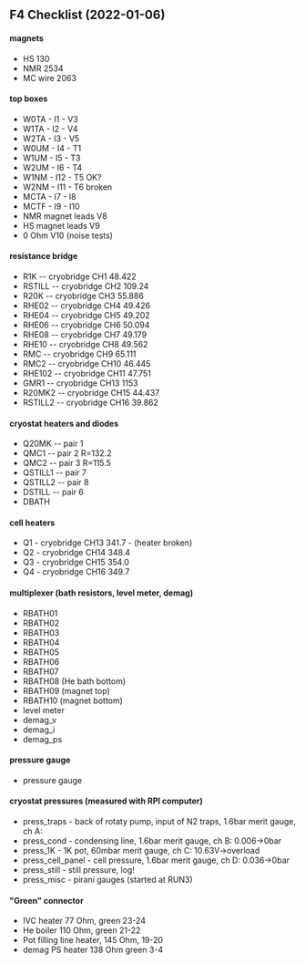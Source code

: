 ## F4 Checklist (2022-01-06)

#### magnets
* HS          130
* NMR         2534
* MC wire     2063

#### top boxes
* W0TA - I1 - V3
* W1TA - I2 - V4
* W2TA - I3 - V5
* W0UM - I4 - T1
* W1UM - I5 - T3
* W2UM - I6 - T4
* W1NM - I12 - T5  OK?
* W2NM - I11 - T6  broken
* MCTA - I7 - I8
* MCTF - I9 - I10
* NMR magnet leads  V8
* HS magnet  leads  V9
* 0 Ohm             V10  (noise tests)

#### resistance bridge
* R1K    -- cryobridge CH1  48.422
* RSTILL -- cryobridge CH2  109.24
* R20K   -- cryobridge CH3  55.886
* RHE02  -- cryobridge CH4  49.426
* RHE04  -- cryobridge CH5  49.202
* RHE06  -- cryobridge CH6  50.094
* RHE08  -- cryobridge CH7  49.179
* RHE10  -- cryobridge CH8  49.562
* RMC    -- cryobridge CH9  65.111
* RMC2    -- cryobridge CH10 46.445
* RHE102  -- cryobridge CH11 47.751
* GMR1    -- cryobridge CH13 1153
* R20MK2  -- cryobridge CH15 44.437
* RSTILL2 -- cryobridge CH16 39.862

#### cryostat heaters and diodes
* Q20MK   -- pair 1
* QMC1    -- pair 2 R=132.2
* QMC2    -- pair 3 R=115.5
* QSTILL1 -- pair 7
* QSTILL2 -- pair 8
* DSTILL  -- pair 6
* DBATH

#### cell heaters
* Q1 - cryobridge CH13  341.7 - (heater broken)
* Q2 - cryobridge CH14  348.4
* Q3 - cryobridge CH15  354.0
* Q4 - cryobridge CH16  349.7

#### multiplexer (bath resistors, level meter, demag)
* RBATH01
* RBATH02
* RBATH03
* RBATH04
* RBATH05
* RBATH06
* RBATH07
* RBATH08 (He bath bottom)
* RBATH09 (magnet top)
* RBATH10 (magnet bottom)
* level meter
* demag_v
* demag_i
* demag_ps

#### pressure gauge
* pressure gauge

#### cryostat pressures (measured with RPI computer)
* press_traps      - back of rotaty pump, input of N2 traps, 1.6bar merit gauge, ch A: 
* press_cond       - condensing line, 1.6bar merit gauge, ch B: 0.006->0bar
* press_1K         - 1K pot, 60mbar merit gauge, ch C: 10.63V->overload
* press_cell_panel - cell pressure, 1.6bar merit gauge, ch D: 0.036->0bar
* press_still      - still pressure, log!
* press_misc       - pirani gauges (started at RUN3)

#### "Green" connector
* IVC heater 77 Ohm, green 23-24
* He boiler 110 Ohm, green 21-22
* Pot filling line heater, 145 Ohm, 19-20
* demag PS heater 138 Ohm green 3-4

